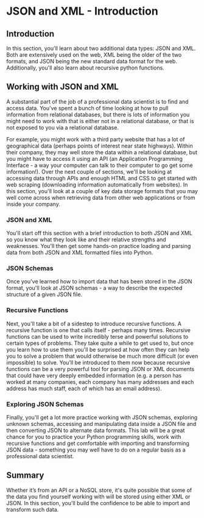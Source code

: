 
# JSON and XML - Introduction

## Introduction

In this section, you'll learn about two additional data types: JSON and XML. Both are extensively used on the web, XML being the older of the two formats, and JSON being the new standard data format for the web. Additionally, you'll also learn about recursive python functions.

## Working with JSON and XML

A substantial part of the job of a professional data scientist is to find and access data. You've spent a bunch of time looking at how to pull information from relational databases, but there is lots of information you might need to work with that is either not in a relational database, or that is not exposed to you via a relational database. 

For example, you might work with a third party website that has a lot of geographical data (perhaps points of interest near state highways). Within their company, they may well store the data within a relational database, but you might have to access it using an API (an Application Programming Interface - a way your computer can talk to their computer to go get some information!). Over the next couple of sections, we'll be looking at accessing data through APIs and enough HTML and CSS to get started with web scraping (downloading information automatically from websites). In this section, you'll look at a couple of key data storage formats that you may well come across when retrieving data from other web applications or from inside your company.

### JSON and XML

You'll start off this section with a brief introduction to both JSON and XML so you know what they look like and their relative strengths and weaknesses. You'll then get some hands-on practice loading and parsing data from both JSON and XML formatted files into Python.

### JSON Schemas

Once you've learned how to import data that has been stored in the JSON format, you'll look at JSON schemas - a way to describe the expected structure of a given JSON file.

### Recursive Functions

Next, you'll take a bit of a sidestep to introduce recursive functions. A recursive function is one that calls itself - perhaps many times. Recursive functions can be used to write incredibly terse and powerful solutions to certain types of problems. They take quite a while to get used to, but once you learn how to use them you'll be surprised at how often they can help you to solve a problem that would otherwise be much more difficult (or even impossible) to solve. You’ll be introduced to them now because recursive functions can be a very powerful tool for parsing JSON or XML documents that could have very deeply embedded information (e.g. a person has worked at many companies, each company has many addresses and each address has much staff, each of which has an email address).

### Exploring JSON Schemas

Finally, you'll get a lot more practice working with JSON schemas, exploring unknown schemas, accessing and manipulating data inside a JSON file and then converting JSON to alternate data formats. This lab will be a great chance for you to practice your Python programming skills, work with recursive functions and get comfortable with importing and transforming JSON data - something you may well have to do on a regular basis as a professional data scientist.

## Summary

Whether it’s from an API or a NoSQL store, it's quite possible that some of the data you find yourself working with will be stored using either XML or JSON. In this section, you'll build the confidence to be able to import and transform such data.
